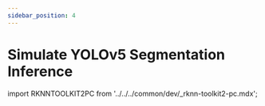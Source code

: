 ```yaml
---
sidebar_position: 4
---
```


# Simulate YOLOv5 Segmentation Inference

import RKNNTOOLKIT2PC from '../../../common/dev/\_rknn-toolkit2-pc.mdx';

<RKNNTOOLKIT2PC />
